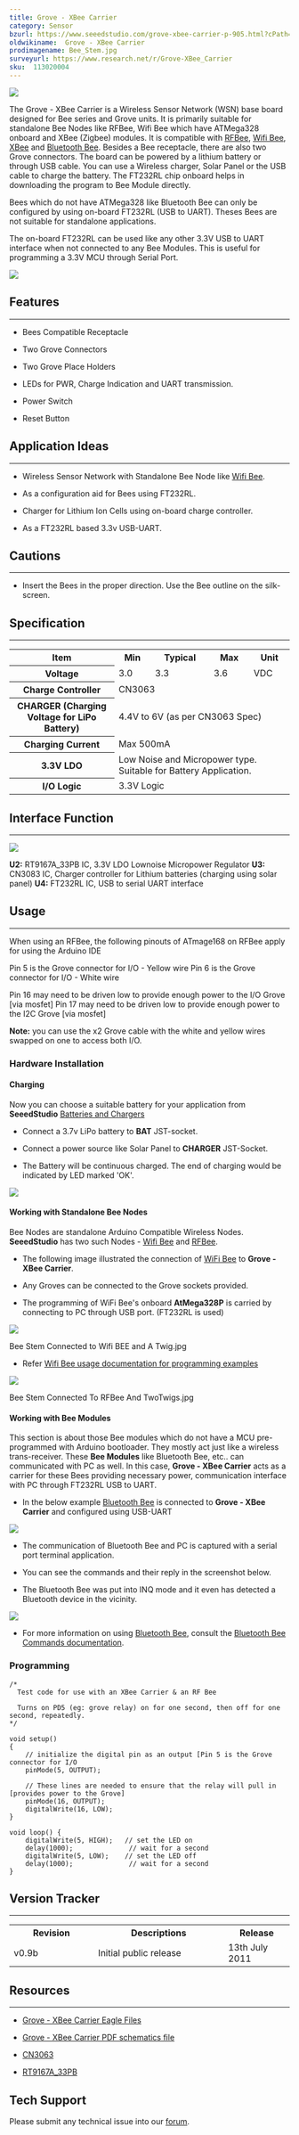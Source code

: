 ```yaml
---
title: Grove - XBee Carrier
category: Sensor
bzurl: https://www.seeedstudio.com/grove-xbee-carrier-p-905.html?cPath=132_134
oldwikiname:  Grove - XBee Carrier
prodimagename: Bee_Stem.jpg
surveyurl: https://www.research.net/r/Grove-XBee_Carrier
sku:  113020004
---
```

![](https://github.com/SeeedDocument/Grove-XBee_Carrier/raw/master/img/Bee_Stem.jpg)

The Grove - XBee Carrier is a Wireless Sensor Network (WSN) base board designed for Bee series and Grove units. It is primarily suitable for standalone Bee Nodes like RFBee, Wifi Bee which have ATMega328 onboard and XBee (Zigbee) modules. It is compatible with [RFBee](/RFbee_V1.1-Wireless_Arduino_compatible_node "RFbee V1.1 - Wireless Arduino compatible node"), [Wifi Bee](/Wifi_Bee "Wifi Bee"), [XBee](http://garden.seeedstudio.com/index.php?title=Bee_series#ZigBee "Bee_series#ZigBee") and [Bluetooth Bee](/Bluetooth_Bee "Bluetooth Bee"). Besides a Bee receptacle, there are also two Grove connectors. The board can be powered by a lithium battery or through USB cable. You can use a Wireless charger, Solar Panel or the USB cable to charge the battery. The FT232RL chip onboard helps in downloading the program to Bee Module directly.

Bees which do not have ATMega328 like Bluetooth Bee can only be configured by using on-board FT232RL (USB to UART). Theses Bees are not suitable for standalone applications.

The on-board FT232RL can be used like any other 3.3V USB to UART interface when not connected to any Bee Modules. This is useful for programming a 3.3V MCU through Serial Port.

[![](https://github.com/SeeedDocument/Seeed-WiKi/raw/master/docs/images/300px-Get_One_Now_Banner-ragular.png)](https://www.seeedstudio.com/grove-xbee-carrier-p-905.html?cPath=132_134)

##  Features
---
*   Bees Compatible Receptacle

*   Two Grove Connectors

*   Two Grove Place Holders

*   LEDs for PWR, Charge Indication and UART transmission.

*   Power Switch

*   Reset Button

##  Application Ideas
---
*   Wireless Sensor Network with Standalone Bee Node like [Wifi Bee](/Wifi_Bee "Wifi Bee").

*   As a configuration aid for Bees using FT232RL.

*   Charger for Lithium Ion Cells using on-board charge controller.

*   As a FT232RL based 3.3v USB-UART.

##  Cautions
---
<font color="red">
</font>

*   Insert the Bees in the proper direction. Use the Bee outline on the silk-screen.

##  Specification
---
<table  cellspacing="0" width="80%">
<tr>
<th scope="col"> Item
</th>
<th scope="col"> Min
</th>
<th scope="col"> Typical
</th>
<th scope="col"> Max
</th>
<th scope="col"> Unit
</th></tr>
<tr>
<th scope="row"> Voltage
</th>
<td> 3.0
</td>
<td> 3.3
</td>
<td> 3.6
</td>
<td> VDC
</td></tr>
<tr>
<th scope="row"> Charge Controller
</th>
<td colspan="4"> CN3063
</td></tr>
<tr>
<th scope="row"> CHARGER (Charging Voltage for LiPo Battery)
</th>
<td colspan="4"> 4.4V to 6V (as per CN3063 Spec)
</td></tr>
<tr>
<th scope="row"> Charging Current
</th>
<td colspan="4"> Max 500mA
</td></tr>
<tr>
<th scope="row">  3.3V LDO
</th>
<td colspan="4"> Low Noise and Micropower type. Suitable for Battery Application.
</td></tr>
<tr>
<th scope="row"> I/O Logic
</th>
<td colspan="4"> 3.3V Logic
</td></tr></table>

##  Interface Function
---
![](https://github.com/SeeedDocument/Grove-XBee_Carrier/raw/master/img/Xbee_Carrier_Interface.jpg)

**U2:** RT9167A_33PB IC, 3.3V LDO Lownoise Micropower Regulator
**U3:** CN3083 IC, Charger controller for Lithium batteries (charging using solar panel)
**U4:** FT232RL IC, USB to serial UART interface

##  Usage
---
When using an RFBee, the following pinouts of ATmage168 on RFBee apply for using the Arduino IDE

Pin 5 is the Grove connector for I/O - Yellow wire
 Pin 6 is the Grove connector for I/O - White wire

Pin 16 may need to be driven low to provide enough power to the I/O Grove [via mosfet]
 Pin 17 may need to be driven low to provide enough power to the I2C Grove [via mosfet]

**Note:** you can use the x2 Grove cable with the white and yellow wires swapped on one to access both I/O.

###  Hardware Installation

####  Charging

Now you can choose a suitable battery for your application from **SeeedStudio** [Batteries and Chargers](/w/index.php?title=Batteries_and_Chargers&amp;action=edit&amp;redlink=1 "Batteries_and_Chargers&amp;action=edit&amp;redlink=1")

*   Connect a 3.7v LiPo battery to **BAT** JST-socket.

*   Connect a power source like Solar Panel to **CHARGER** JST-Socket.

*   The Battery will be continuous charged. The end of charging would be indicated by LED marked 'OK'.

![](https://github.com/SeeedDocument/Grove-XBee_Carrier/raw/master/img/Bee_Stem_with_LiPOBattery_Being_Charged_By_SolarCell.jpg)

####  Working with Standalone Bee Nodes

Bee Nodes are standalone Arduino Compatible Wireless Nodes. **SeeedStudio** has two such Nodes - [Wifi Bee](/Wifi_Bee "Wifi Bee") and [RFBee](/RFbee_V1.1-Wireless_Arduino_compatible_node "RFbee V1.1 - Wireless Arduino compatible node").

*   The following image illustrated the connection of [WiFi Bee](/Wifi_Bee "Wifi Bee") to **Grove - XBee Carrier**.

*   Any Groves can be connected to the Grove sockets provided.

*   The programming of WiFi Bee's onboard **AtMega328P** is carried by connecting to PC through USB port. (FT232RL is used)

![](https://github.com/SeeedDocument/Grove-XBee_Carrier/raw/master/img/Bee_Stem_Connected_to_Wifi_BEE_and_A_Grove.jpg)

Bee Stem Connected to Wifi BEE and A Twig.jpg

*   Refer [Wifi Bee usage documentation for programming examples](http://garden.seeedstudio.com/index.php?title=Wifi_Bee#Usage "Wifi_Bee#Usage")

![](https://github.com/SeeedDocument/Grove-XBee_Carrier/raw/master/img/Bee_Stem_Connected_To_RFBee_And_TwoTwigs.jpg)

Bee Stem Connected To RFBee And TwoTwigs.jpg

####  Working with Bee Modules

This section is about those Bee modules which do not have a MCU pre-programmed with Arduino bootloader. They mostly act just like a wireless trans-receiver. These **Bee Modules** like Bluetooth Bee, etc.. can communicated with PC as well. In this case, **Grove - XBee Carrier** acts as a carrier for these Bees providing necessary power, communication interface with PC through FT232RL USB to UART.

*   In the below example [Bluetooth Bee](/Bluetooth_Bee "Bluetooth Bee") is connected to **Grove - XBee Carrier** and configured using USB-UART

![](https://github.com/SeeedDocument/Grove-XBee_Carrier/raw/master/img/Stem_XBee_Carrier_Connected_to_BluetoothBee.jpg)

*   The communication of Bluetooth Bee and PC is captured with a serial port terminal application.

*   You can see the commands and their reply in the screenshot below.

*   The Bluetooth Bee was put into INQ mode and it even has detected a Bluetooth device in the vicinity.

![](https://github.com/SeeedDocument/Grove-XBee_Carrier/raw/master/img/Stem_XBee_Carrier_BluetoothBee_Commands.png)

*   For more information on using [Bluetooth Bee](/Bluetooth_Bee "Bluetooth Bee"), consult the [Bluetooth Bee Commands documentation](/Bluetooth_Bee#Commands_to_change_default_configuration "Bluetooth Bee").

###  Programming
```
/*
  Test code for use with an XBee Carrier & an RF Bee

  Turns on PD5 (eg: grove relay) on for one second, then off for one second, repeatedly.
*/

void setup()
{
    // initialize the digital pin as an output [Pin 5 is the Grove connector for I/O
    pinMode(5, OUTPUT);

    // These lines are needed to ensure that the relay will pull in [provides power to the Grove]
    pinMode(16, OUTPUT);
    digitalWrite(16, LOW);
}

void loop() {
    digitalWrite(5, HIGH);   // set the LED on
    delay(1000);              // wait for a second
    digitalWrite(5, LOW);    // set the LED off
    delay(1000);              // wait for a second
}
```

##  Version Tracker
---
<table>
<tr>
<th> Revision
</th>
<th> Descriptions
</th>
<th> Release
</th></tr>
<tr>
<td width="300px"> v0.9b
</td>
<td width="500px"> Initial public release
</td>
<td width="200px"> 13th July 2011
</td></tr></table>

##  Resources
---
*   [Grove - XBee Carrier  Eagle Files](https://github.com/SeeedDocument/Grove-XBee_Carrier/raw/master/res/PCBA-Grove%20XBee%20Carrier_Eagle.rar)

*   [Grove - XBee Carrier PDF schematics file](https://github.com/SeeedDocument/Grove-XBee_Carrier/raw/master/res/Bee_Stem_v0.9b.pdf)

*   [CN3063](http://www.consonance-elec.com/pdf/%E6%8A%80%E6%9C%AF%E8%AF%B4%E6%98%8E%E4%B9%A6/DSC-CN3063.pdf)

*   [RT9167A_33PB](http://www.richtek.com/download_ds.jsp?s=238)

## Tech Support
Please submit any technical issue into our [forum](http://forum.seeedstudio.com/). 